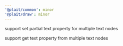 ```yaml
---
'@plait/common': minor
'@plait/draw': minor
---
```


support set partial text property for multiple text nodes

support get text property from multiple text nodes